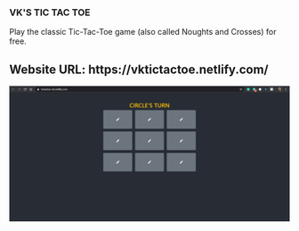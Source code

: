 ### VK'S TIC TAC TOE

<p>
  Play the classic Tic-Tac-Toe game (also called Noughts and Crosses) for free.
</p>

<h2>Website URL: https://vktictactoe.netlify.com/</h2>

<img src="src/images/featuregraphic.PNG" alt="Feature Graphic"/>

